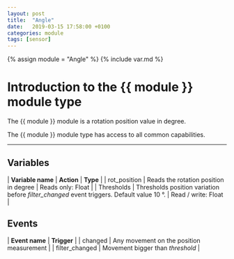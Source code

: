 ```yaml
---
layout: post
title:  "Angle"
date:   2019-03-15 17:58:00 +0100
categories: module
tags: [sensor]
---
```

{% assign module = "Angle" %}
{% include var.md %}

# Introduction to the {{ module }} module type

The {{ module }} module is a rotation position value in degree.

The {{ module }} module type has access to all common capabilities.

----

## Variables

| **Variable name** | **Action** | **Type** |
| rot_position | Reads the rotation position in degree | Reads only: Float |
| Thresholds | Thresholds position variation before *filter_changed* event triggers. Default value 10 °. | Read / write: Float |

## Events

| **Event name** | **Trigger** |
| changed | Any movement on the position measurement |
| filter_changed | Movement bigger than *threshold* |
